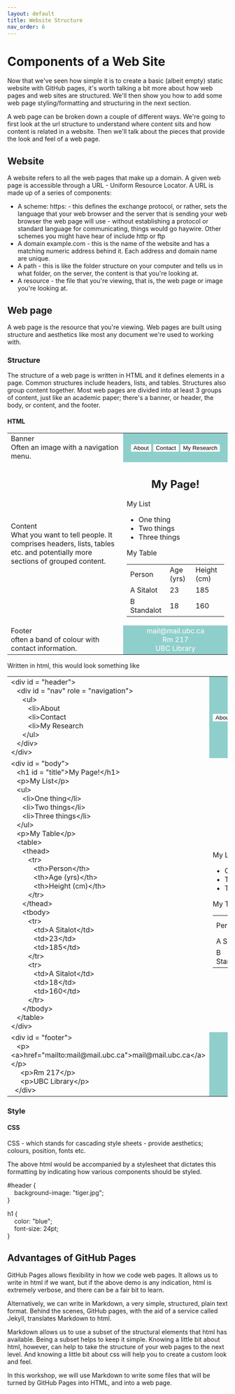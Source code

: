 ```yaml
---
layout: default
title: Website Structure
nav_order: 6
---
```


# Components of a Web Site

Now that we've seen how simple it is to create a basic (albeit empty) static website with GitHub pages, it's worth talking a bit more about how web pages and web sites are structured. We'll then show you how to add some web page styling/formatting and structuring in the next section. 

A web page can be broken down a couple of different ways. We're going to first look at the url structure to understand where content sits and how content is related in a website. Then we'll talk about the pieces that provide the look and feel of a web page.

## Website

A website refers to all the web pages that make up a domain. A given web page is accessible through a URL - Uniform Resource Locator. A URL is made up of a series of components:



* A scheme: https: - this defines the exchange protocol, or rather, sets the language that your web browser and the server that is sending your web browser the web page will use - without establishing a protocol or standard language for communicating, things would go haywire. Other schemes you might have hear of include http or ftp
* A domain example.com - this is the name of the website and has a matching numeric address behind it.  Each address and domain name are unique. 
* A path - this is like the folder structure on your computer and tells us in what folder, on the server, the content is that you're looking at.
* A resource - the file that you're viewing, that is, the web page or image you're looking at.

## Web page

A web page is the resource that you're viewing. Web pages are built using structure and aesthetics like most any document we're used to working with.

### Structure

The structure of a web page is written in HTML and it defines elements in a page. Common structures include headers, lists, and tables. Structures also group content together. Most web pages are divided into at least 3 groups of content, just like an academic paper; there's a banner, or header, the body, or content, and the footer.

#### HTML

<table>
  <tr>
   <td>Banner<br />Often an image with a navigation menu.
   </td>
    <td style="background-color:#8fcfcb;text-align:center;"><button style="background-color:#ffffff;border:none;">About</button> <button style="background-color:#ffffff;border:none;">Contact</button> <button style="background-color:#ffffff;border:none;">My Research</button>
   </td>
  </tr>
  <tr>
   <td>Content<br />What you want to tell people. It comprises headers, lists, tables etc. and potentially more sections of grouped content.
   </td>
   <td>
     <h2 style="text-align:center;">My Page!</h2>
     <p>My List</p>
    <ul>
      <li>One thing</li>
      <li>Two things</li>
      <li>Three things</li>
    </ul>
    <p>My Table</p>
    <table>
      <tr>
        <td>Person</td>
       <td>Age (yrs)</td>
       <td>Height (cm)</td>
      </tr>
      <tr>
        <td>A Sitalot</td>
        <td>23</td>
        <td>185</td>
      </tr>
      <tr>
        <td>B Standalot</td>
        <td>18</td>
        <td>160</td>
      </tr>
    </table>
    </td>
  </tr>
  <tr>
   <td>Footer<br />often a band of colour with contact information.</td>
   <td style="background-color:#8fcfcb;text-align:center;color:#ffffff;">mail@mail.ubc.ca<br />Rm 217<br />UBC Library</td>
  </tr>
</table>


Written in html, this would look something like

<table>
  <tr>
   <td>
     &lt;div id = "header"><br />
     &nbsp;&nbsp;&nbsp;&lt;div id = "nav" role = "navigation"><br />
     &nbsp;&nbsp;&nbsp;&nbsp;&nbsp;&nbsp;&lt;ul><br />
     &nbsp;&nbsp;&nbsp;&nbsp;&nbsp;&nbsp;&nbsp;&nbsp;&nbsp;&lt;li>About</li><br />
     &nbsp;&nbsp;&nbsp;&nbsp;&nbsp;&nbsp;&nbsp;&nbsp;&nbsp;&lt;li>Contact</li><br />
     &nbsp;&nbsp;&nbsp;&nbsp;&nbsp;&nbsp;&nbsp;&nbsp;&nbsp;&lt;li>My Research</li><br />
     &nbsp;&nbsp;&nbsp;&nbsp;&nbsp;&nbsp;&lt;/ul><br />
     &nbsp;&nbsp;&nbsp;&lt;/div><br />
     &lt;/div><br />
   </td>
   <td style="background-color:#8fcfcb;text-align:center;"><button style="background-color:#ffffff;border:none;">About</button> <button style="background-color:#ffffff;border:none;">Contact</button> <button style="background-color:#ffffff;border:none;">My Research</button>
   </td>
  </tr>
  <tr>
   <td>
     &lt;div id = "body"><br />
     &nbsp;&nbsp;&nbsp;&lt;h1 id = "title">My Page!&lt;/h1><br />
     &nbsp;&nbsp;&nbsp;&lt;p>My List&lt;/p><br />
     &nbsp;&nbsp;&nbsp;&lt;ul><br />
     &nbsp;&nbsp;&nbsp;&nbsp;&nbsp;&nbsp;&lt;li>One thing&lt;/li><br />
     &nbsp;&nbsp;&nbsp;&nbsp;&nbsp;&nbsp;&lt;li>Two things&lt;/li><br />
     &nbsp;&nbsp;&nbsp;&nbsp;&nbsp;&nbsp;&lt;li>Three things&lt;/li><br />
     &nbsp;&nbsp;&nbsp;&lt;/ul><br />
     &nbsp;&nbsp;&nbsp;&lt;p>My Table&lt;/p><br />
     &nbsp;&nbsp;&nbsp;&lt;table><br />
     &nbsp;&nbsp;&nbsp;&nbsp;&nbsp;&nbsp;&lt;thead><br />
     &nbsp;&nbsp;&nbsp;&nbsp;&nbsp;&nbsp;&nbsp;&nbsp;&nbsp;&lt;tr><br />
     &nbsp;&nbsp;&nbsp;&nbsp;&nbsp;&nbsp;&nbsp;&nbsp;&nbsp;&nbsp;&nbsp;&nbsp;&lt;th>Person&lt;/th><br />
     &nbsp;&nbsp;&nbsp;&nbsp;&nbsp;&nbsp;&nbsp;&nbsp;&nbsp;&nbsp;&nbsp;&nbsp;&lt;th>Age (yrs)&lt;/th><br />
     &nbsp;&nbsp;&nbsp;&nbsp;&nbsp;&nbsp;&nbsp;&nbsp;&nbsp;&nbsp;&nbsp;&nbsp;&lt;th>Height (cm)&lt;/th><br />
     &nbsp;&nbsp;&nbsp;&nbsp;&nbsp;&nbsp;&nbsp;&nbsp;&nbsp;&lt;/tr><br />
     &nbsp;&nbsp;&nbsp;&nbsp;&nbsp;&nbsp;&lt;/thead><br />
     &nbsp;&nbsp;&nbsp;&nbsp;&nbsp;&nbsp;&lt;tbody><br />
     &nbsp;&nbsp;&nbsp;&nbsp;&nbsp;&nbsp;&nbsp;&nbsp;&nbsp;&lt;tr><br />
     &nbsp;&nbsp;&nbsp;&nbsp;&nbsp;&nbsp;&nbsp;&nbsp;&nbsp;&nbsp;&nbsp;&nbsp;&lt;td>A Sitalot&lt;/td><br />
     &nbsp;&nbsp;&nbsp;&nbsp;&nbsp;&nbsp;&nbsp;&nbsp;&nbsp;&nbsp;&nbsp;&nbsp;&lt;td>23&lt;/td><br />
     &nbsp;&nbsp;&nbsp;&nbsp;&nbsp;&nbsp;&nbsp;&nbsp;&nbsp;&nbsp;&nbsp;&nbsp;&lt;td>185&lt;/td><br />
     &nbsp;&nbsp;&nbsp;&nbsp;&nbsp;&nbsp;&nbsp;&nbsp;&nbsp;&lt;/tr><br />
     &nbsp;&nbsp;&nbsp;&nbsp;&nbsp;&nbsp;&nbsp;&nbsp;&nbsp;&lt;tr><br />
     &nbsp;&nbsp;&nbsp;&nbsp;&nbsp;&nbsp;&nbsp;&nbsp;&nbsp;&nbsp;&nbsp;&nbsp;&lt;td>A Sitalot&lt;/td><br />
     &nbsp;&nbsp;&nbsp;&nbsp;&nbsp;&nbsp;&nbsp;&nbsp;&nbsp;&nbsp;&nbsp;&nbsp;&lt;td>18&lt;/td><br />
     &nbsp;&nbsp;&nbsp;&nbsp;&nbsp;&nbsp;&nbsp;&nbsp;&nbsp;&nbsp;&nbsp;&nbsp;&lt;td>160&lt;/td><br />
     &nbsp;&nbsp;&nbsp;&nbsp;&nbsp;&nbsp;&nbsp;&nbsp;&nbsp;&lt;/tr><br />
     &nbsp;&nbsp;&nbsp;&nbsp;&nbsp;&nbsp;&lt;/tbody><br />
     &nbsp;&nbsp;&nbsp;&lt;/table><br />
     &lt;/div><br />
   </td>
   <td>
     <h2 style="text-align:center;">My Page!</h2>
     <p>My List</p>
    <ul>
      <li>One thing</li>
      <li>Two things</li>
      <li>Three things</li>
    </ul>
    <p>My Table</p>
    <table>
      <tr>
        <td>Person</td>
       <td>Age (yrs)</td>
       <td>Height (cm)</td>
      </tr>
      <tr>
        <td>A Sitalot</td>
        <td>23</td>
        <td>185</td>
      </tr>
      <tr>
        <td>B Standalot</td>
        <td>18</td>
        <td>160</td>
      </tr>
    </table>
   </td>
  </tr>
  <tr>
   <td>
     &lt;div id = "footer"><br />
     &nbsp;&nbsp;&nbsp;&lt;p><br />&lt;a>href="mailto:mail@mail.ubc.ca">mail@mail.ubc.ca&lt;/a><br />&lt;/p><br />
     &nbsp;&nbsp;&nbsp;&nbsp;&nbsp;&lt;p>Rm 217&lt;/p><br />
     &nbsp;&nbsp;&nbsp;&nbsp;&nbsp;&lt;p>UBC Library&lt;/p><br />
     &nbsp;&nbsp;&lt;/div><br />
    </td>
    <td style="background-color:#8fcfcb;text-align:center;color:#ffffff;">mail@mail.ubc.ca<br />Rm 217<br />UBC Library</td>
  </tr>
</table>


### Style

#### CSS

CSS - which stands for cascading style sheets - provide aesthetics; colours, position, fonts etc. 

The above html would be accompanied by a stylesheet that dictates this formatting by indicating how various components should be styled.

#header {  
&nbsp;&nbsp;&nbsp;&nbsp;background-image: "tiger.jpg";  
}

h1 {  
&nbsp;&nbsp;&nbsp;&nbsp;color: "blue";  
&nbsp;&nbsp;&nbsp;&nbsp;font-size: 24pt;  
}

## Advantages of GitHub Pages

GitHub Pages allows flexibility in how we code web pages. It allows us to write in html if we want, but if the above demo is any indication, html is extremely verbose, and there can be a fair bit to learn.

Alternatively, we can write in Markdown, a very simple, structured, plain text format. Behind the scenes, GitHub pages, with the aid of a service called Jekyll, translates Markdown to html.

Markdown allows us to use a subset of the structural elements that html has available. Being a subset helps to keep it simple. Knowing a little bit about html, however, can help to take the structure of your web pages to the next level. And knowing a little bit about css will help you to create a custom look and feel. 

In this workshop, we will use Markdown to write some files that will be turned by GitHub Pages into HTML, and into a web page. 
